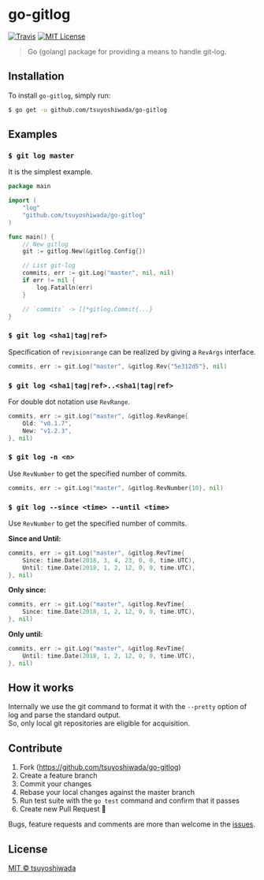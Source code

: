 # go-gitlog

[![Travis](https://img.shields.io/travis/tsuyoshiwada/go-gitlog.svg?style=flat-square)](https://travis-ci.org/tsuyoshiwada/go-gitlog)
[![MIT License](http://img.shields.io/badge/license-MIT-blue.svg?style=flat-square)](https://github.com/tsuyoshiwada/go-gitlog/blob/master/LICENSE)

> Go (golang) package for providing a means to handle git-log.




## Installation

To install `go-gitlog`, simply run:

```bash
$ go get -u github.com/tsuyoshiwada/go-gitlog
```




## Examples


### `$ git log master`

It is the simplest example.

```go
package main

import (
	"log"
	"github.com/tsuyoshiwada/go-gitlog"
)

func main() {
	// New gitlog
	git := gitlog.New(&gitlog.Config{})

	// List git-log
	commits, err := git.Log("master", nil, nil)
	if err != nil {
		log.Fatalln(err)
	}

	// `commits` -> []*gitlog.Commit{...}
}
```


### `$ git log <sha1|tag|ref>`

Specification of `revisionrange` can be realized by giving a `RevArgs` interface.

```go
commits, err := git.Log("master", &gitlog.Rev{"5e312d5"}, nil)
```


### `$ git log <sha1|tag|ref>..<sha1|tag|ref>`

For double dot notation use `RevRange`.

```go
commits, err := git.Log("master", &gitlog.RevRange{
	Old: "v0.1.7",
	New: "v1.2.3",
}, nil)
```


### `$ git log -n <n>`

Use `RevNumber` to get the specified number of commits.

```go
commits, err := git.Log("master", &gitlog.RevNumber{10}, nil)
```


### `$ git log --since <time> --until <time>`

Use `RevNumber` to get the specified number of commits.

**Since and Until:**

```go
commits, err := git.Log("master", &gitlog.RevTime{
	Since: time.Date(2018, 3, 4, 23, 0, 0, time.UTC),
	Until: time.Date(2018, 1, 2, 12, 0, 0, time.UTC),
}, nil)
```

**Only since:**

```go
commits, err := git.Log("master", &gitlog.RevTime{
	Since: time.Date(2018, 1, 2, 12, 0, 0, time.UTC),
}, nil)
```

**Only until:**

```go
commits, err := git.Log("master", &gitlog.RevTime{
	Until: time.Date(2018, 1, 2, 12, 0, 0, time.UTC),
}, nil)
```




## How it works

Internally we use the git command to format it with the `--pretty` option of log and parse the standard output.  
So, only local git repositories are eligible for acquisition.




## Contribute

1. Fork (https://github.com/tsuyoshiwada/go-gitlog)
1. Create a feature branch
1. Commit your changes
1. Rebase your local changes against the master branch
1. Run test suite with the `go test` command and confirm that it passes
1. Create new Pull Request :muscle:

Bugs, feature requests and comments are more than welcome in the [issues](https://github.com/tsuyoshiwada/go-gitlog/issues).




## License

[MIT © tsuyoshiwada](./LICENSE)
